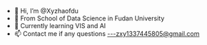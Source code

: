 - 👋 Hi, I’m @Xyzhaofdu
- 👀 From School of Data Science in Fudan University
- 🌱 Currently learning VIS and AI
- 📫 Contact me if any questions ---zxy1337445805@gmail.com

<!---
Xyzhaofdu/Xyzhaofdu is a ✨ special ✨ repository because its `README.md` (this file) appears on your GitHub profile.
You can click the Preview link to take a look at your changes.
--->

